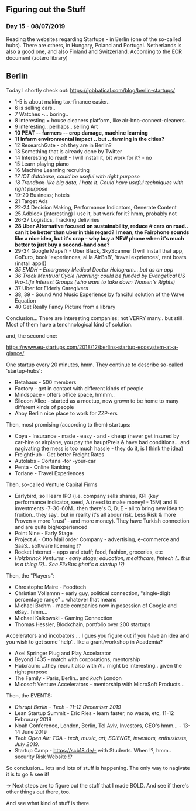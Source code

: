 ## Figuring out the Stuff

### Day 15 - 08/07/2019

Reading the websites regarding Startups - in Berlin (one of the so-called hubs). There are others, in Hungary, Poland and Portugal. Netherlands is also a good one, and also Finland and Switzerland. According to the ECR document (zotero library)


## Berlin

Today I shortly check out:
https://jobbatical.com/blog/berlin-startups/

- 1-5 is about making tax-finance easier..
- 6 is selling cars..
- 7 Watches -... boring..
- 8 interesting = house cleaners platform, like air-bnb-connect-cleaners..
- 9 interesting.. perhaps.. selling Art
- **10 PEAT -- farmers -- crop damage, machine learning**
- **11 Infarm environmental impact .. but .. farming in the cities?**
- 12 ResearchGate - oh they are in Berlin?
- 13 Something that is already done by Twitter
- 14 Interesting to read! - I will install it, bit work for it? - no
- 15 Learn playing piano
- 16 Machine Learning recruiting
- *17 IOT database, could be useful with right purpose*
- *18 Trendbox-like big data, I hate it. Could have useful techniques with right purpose*
- 19-20 Business; hotels
- 21 Target Ads
- 22-24 Decision Making, Performance Indicators, Generate Content
- 25 Adblock (interesting) I use it, but work for it? hmm, probably not
- 26-27 Logistics, Tracking deliviries
- **28 Uber Alternative focused on sustainability, reduce # cars on road.. can it be better than uber in this regard? I mean, the Fairphone sounds like a nice idea, but it's crap - why buy a NEW phone when it's much better to just buy a second-hand one?**
- 29-34 Google Maps!? - Uber Black, SkyScanner (I will install that app, GoEuro, book 'experiences, al la AirBnB', 'travel expriences', rent boats (install app!))
- *35 EMDH - Emergency Medical Doctor Hologram... but as an app*
- *36 Track Mentrual Cycle (warning: could be funded by Evangelical US Pro-Life Interest Groups (who want to take down Women's Rights)*
- 37 Uber for Elderly Caregivers
- 38, 39 - Sound And Music Experience by fanciful solution of the Wave Equation
- 40 Get Really Fancy Picture from a library

Conclusion... There are interesting companies; not VERRY many.. but still. Most of them have a tenchnological kind of solution.

and, the second one:

https://www.eu-startups.com/2018/12/berlins-startup-ecosystem-at-a-glance/


One startup every 20 minutes, hmm. They continue to describe so-called 'startup-hubs':
- Betahaus - 500 members
- Factory - get in contact with different kinds of people
- Mindspace - offers office space, hmmm..
- Silocon Allee - started as a meetup, now grown to be home to many different kinds of people
- Ahoy Berlin nice place to work for ZZP-ers

Then, most promising (according to them) startups:
- Coya - Insurance - made - easy - and - cheap (never get insured by car-hire or airplane, you pay the hauptPreis & have bad conditions... and nagivating the mess is too much hassle - they do it, is I think the idea)
- FreightHub - Get better Freight Rates
- Autolabs - Cortana -for -your-car
- Penta - Online Banking
- Torlane - Travel Experiences

Then, so-called Venture Capital Firms
- Earlybird, so I learn IPO (i.e. company sells shares, KPI (key performance indicator, seed, A (need to make money! - 15M) and B investments -7-30-60M.. then there's C, D, E - all to bring new idea to fruition.. they say.. but in reality it's all abour risk. Less Risk & more Proven = more 'trust' - and more money). They have Turkish connection and are quite big/experienced
- Point Nine - Early Stage
- Project A - Otto Mail order Company - advertising, e-commerce and SaaS.. software licensing !?
- Rocket Internet - apps and etuff; food, fashion, groceries, etc
- *Holzbrinck Ventures - early stage; education, mealthcare, fintech (.. this is a thing !?).. See FlixBus (that's a startup !?)*


Then, the "Players":
- Chrostophe Maire - Foodtech
- Christian Vollamnn - early guy, political connection, "single-digit percentage range" .. whatever that means
- Michael Brehm - made companies now in posession of Google and eBay.. hmm...
- Michael Kalkowski - Gaming Connection
- Thomas Hessler, Blockchain, portfolio over 200 startups

Accelerators and incobators
... I gues you figure out if you have an idea and you wish to get some 'help'.. like a grant/workshop in Academia?
- Axel Springer Plug and Play Accelarator
- Beyond 1435 - match with corporations, mentorship
- Hub\:raum\: ...they recruit also with AI.. might be interesting.. given the right purpose
- The Family - Paris, Berlin.. and *kuch* London
- Micosoft Venture Accelerators - mentorship with Micro\$oft Products... 


Then, the EVENTS:
- *Disrupt Berlin - Tech - 11-12 December 2019*
- Lean Startup Summit - Eric Ries - learn faster, no waste, etc, 11-12 Februrary 2019
- Noah Conference, London, Berlin, Tel Aviv, Investors, CEO's hmm...  - 13-14 June 2019
- *Tech Open Air: TOA - tech, music, art, SCIENCE, investors, enthusiasts, July 2019.*
- Startup Camp - https://scb18.de/- with Students. When !?, hmm.. security Risk Website !?


So conclusion... lots and lots of stuff is happening. The only way to nagivate it is to go & see it!

-> Next steps are to figure out the stuff that I made BOLD. And see if there's other things out there, too.











And see what kind of stuff is there.
